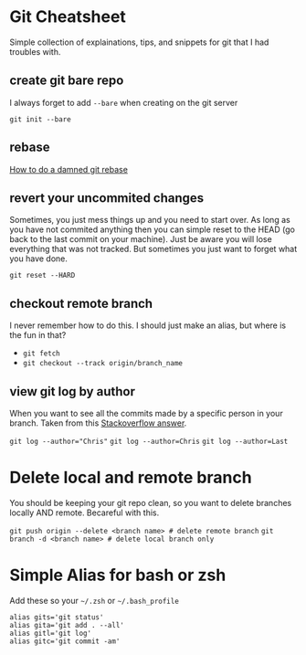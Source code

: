 # Git Cheatsheet

Simple collection of explainations, tips, and snippets for git that I had troubles with. 

## create git bare repo

I always forget to add `--bare` when creating on the git server

`git init --bare`

## rebase

[How to do a damned git rebase](http://stackoverflow.com/a/9147389/1052068)

## revert your uncommited changes

Sometimes, you just mess things up and you need to start over. As long as you have not commited anything then you can simple reset to the HEAD (go back to the last commit on your machine). Just be aware you will lose everything that was not tracked. But sometimes you just want to forget what you have done.

`git reset --HARD`

## checkout remote branch

I never remember how to do this. I should just make an alias, but where is the fun in that?

* `git fetch`
* `git checkout --track origin/branch_name`

## view git log by author

When you want to see all the commits made by a specific person in your branch. Taken from this [Stackoverflow answer](http://stackoverflow.com/a/4262780/1052068). 

`git log --author="Chris"`
`git log --author=Chris`
`git log --author=Last`

# Delete local and remote branch

You should be keeping your git repo clean, so you want to delete branches locally AND remote. Becareful with this.

`git push origin --delete <branch name> # delete remote branch`
`git branch -d <branch name> # delete local branch only`


# Simple Alias for bash or zsh

Add these so your `~/.zsh` or `~/.bash_profile`

```
alias gits='git status'
alias gita='git add . --all'
alias gitl='git log'
alias gitc='git commit -am'
```


